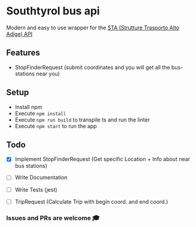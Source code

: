 # Southtyrol bus api
Modern and easy to use wrapper for the [STA (Strutture Trasporto Alto Adige) API](https://data.civis.bz.it/de/dataset/southtyrolean-public-transport)

## Features
 * StopFinderRequest (submit coordinates and you will get all the bus-stations near you)
 
 
## Setup
 * Install npm
 * Execute `npm install`
 * Execute `npm run build` to transpile ts and run the linter
 * Execute `npm start` to run the app


## Todo
 * [x] Implement StopFinderRequest (Get specific Location + Info about near bus stations)
 * [ ] Write Documentation
 * [ ] Write Tests (jest)
 * [ ] TripRequest (Calculate Trip with begin coord. and end coord.)


### Issues and PRs are welcome 🎓
